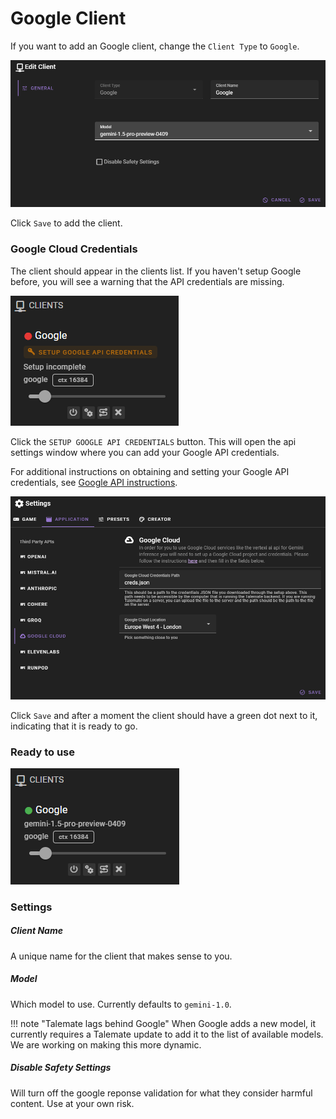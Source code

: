 # Google Client

If you want to add an Google client, change the `Client Type` to `Google`.

![Client Google](/img/0.26.0/client-google.png)

Click `Save` to add the client.

### Google Cloud Credentials

The client should appear in the clients list. If you haven't setup Google before, you will see a warning that the API credentials are missing.

![Client google no api key](/img/0.26.0/client-google-creds-missing.png)

Click the `SETUP GOOGLE API CREDENTIALS` button. This will open the api settings window where you can add your Google API credentials.

For additional instructions on obtaining and setting your Google API credentials, see [Google API instructions](/user-guide/apis/google/).

![Google settings](/img/0.26.0/google-settings.png)

Click `Save` and after a moment the client should have a green dot next to it, indicating that it is ready to go.

### Ready to use

![Client Google Ready](/img/0.26.0/client-google-ready.png)

### Settings

##### Client Name

A unique name for the client that makes sense to you.

##### Model

Which model to use. Currently defaults to `gemini-1.0`.

!!! note "Talemate lags behind Google"
    When Google adds a new model, it currently requires a Talemate update to add it to the list of available models. We are working on making this more dynamic.


##### Disable Safety Settings

Will turn off the google reponse validation for what they consider harmful content. Use at your own risk.